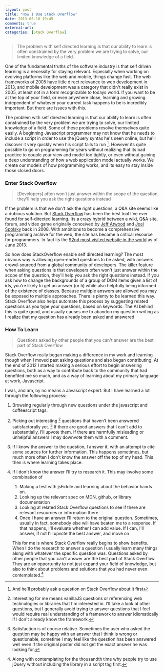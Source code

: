 ```yaml
---
layout: post
title: "How I Use Stack Overflow"
date: 2013-06-10 19:45
comments: true
external-url:
categories: [Stack Overflow]
---
```


>The problem with self directed learning is that our ability to learn is often constrained by the very problem we are trying to solve, our limited knowledge of a field.

One of the fundamental truths of the software industry is that self driven learning is a necessity for staying relevant.  Especially when working on evolving platforms like the web and mobile, things change fast.  The web frameworks of 2005 have little direct relevance to web development in 2013, and mobile development was a category that didn't really exist in 2005, at least not in a form recognizable to todays world.  If you want to be at the top of your field, or even anywhere close, learning and growing independent of whatever your current task happens to be is incredibly important.  But there are issues with this.

The problem with self directed learning is that our ability to learn is often constrained by the very problem we are trying to solve, our limited knowledge of a field. Some of these problems resolve themselves quite easily.  A beginning Javascript programmer may not know that he needs to include a script in order to use the jQuery syntax he's seen online, but he'll discover it very quickly when his script fails to run [^4].  However its quite possible to go on programming for years without realizing that its bad practice to couple your view and model too tightly, or even without gaining a deep understanding of how a web application model actually works. We create our models of how programming works, and its easy to stay inside those closed doors.

### Enter Stack Overflow

> [Developers] often won't just answer within the scope of the question, they'll help you ask the right questions instead

If the problem is that we don't ask the right questions, a Q&A site seems like a dubious solution.  But [Stack Overflow][so] has been the best tool I've ever found for self-directed learning. Its a crazy hybrid between a wiki, Q&A site, forum, and video game originally conceived by [Jeff Atwood][ja] and [Joel Spolsky][js] back in 2008.  With ambitions to become a comprehensive programming archive for the web,  the site has become a critical resource for programmers. In fact its the [92nd most visited website in the world][alexa] as of June 2013. 

So how does StackOverflow enable self directed learning?  The most obvious way is allowing open-ended questions to be asked, with answers crowd-sourced from a global community of developers.  The killer feature when asking questions is that developers often won't just answer within the scope of the question, they'll help you ask the right questions instead.  If you ask how to change the backgrounds of a group of DOM items given a list of ids, you're likely to get an answer (or 5) while also helpfully being informed of the existence of classes.  Because multiple answers are allowed you may be exposed to multiple approaches.  There is plenty to be learned this way.  Stack Overflow also helps automate this process by suggesting related questions as you type your questions, based on keywords.  The AI behind this is quite good, and usually causes me to abandon my question writing as I realize that my question has already been asked and answered.

### How To Learn

> Questions asked by other people that you can't answer are the best part of Stack Overflow

Stack Overflow really began making a difference in my work and learning though when I moved past asking questions and also began contributing.  At the end of 2012 I started making a serious effort to begin answering questions, both as a way to contribute back to the community that had benefited me so much, and as a way of learning about my primary language at work, Javascript.  

I was, and am, by no means a Javascript expert.  But I have learned a lot through the following process:

1. Browsing regularly through new questions under the javascript and coffeescript tags.

2. Picking out interesting [^2] questions that haven't been answered satisfactorally yet. [^1]  If there are good answers that I can't add to substantially, I'll upvote them.  If there are harmfully misleading or unhelpful answers I may downvote them with a comment.

3. If I know the answer to the question, I answer it, with an attempt to cite some sources for further information.  This happens sometimes, but much more often I don't know the answer off the top of my head.  This then is where learning takes place.  

4. If I don't know the answer I'll try to research it.  This may involve some combination of
    1. Making a test with jsFiddle and learning about the behavior hands on.
    2. Looking up the relevant spec on MDN, github, or library documentation
    3. Looking at related Stack Overflow questions to see if there are relevant resources or information there.
    4. Once I have an answer I'll return to the original question.  Sometimes, usually in fact, somebody else will have beaten me to a response. If that happens, I'll evaluate whether I can add value.  If I can, I'll answer, if not I'll upvote the best answer, and move on

    This for me is where Stack Overflow really begins to show benefits.  When I do the research to answer a question I usually learn many things along with whatever the specific question was. Questions asked by other people that you can't answer are the best part of Stack Overflow.  They are an opportunity to not just expand your field of knowledge, but also to think about problems and solutions that you had never even contemplated.[^3]




[^1]: Satisfaction is of course relative.  Sometimes the user who asked the question may be happy with an answer that I think is wrong or questionable, sometime I  may feel like the question has been answered well even if the original poster did not get the exact answer he was looking for. 

[^2]: Interesting for me means vanillaJS questions or referencing web technologies or libraries that I'm interested in.  I'll take a look at other questions, but I generally avoid trying to answer questions that I feel would require real understanding of a framework to answer idiomatically if I don't already know the framework.

[^3]: Along with contemplating for the thousandth time why people try to use jQuery without including the library in a script tag first.

[^4]: And he'll probably ask a question on Stack Overflow about it first

[so]:http://stackoverflow.com/
[ja]: http://www.codinghorror.com/blog/
[js]: http://www.joelonsoftware.com/
[alexa]: http://www.alexa.com/siteinfo/stackoverflow.com